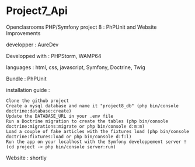 # Project7_Api

Openclasrooms PHP/Symfony project 8 : PhPUnit and Website Improvements
 
developper : AureDev
 
Developped with : PHPStorm, WAMP64

languages : html, css, javascript, Symfony, Doctrine, Twig

Bundle : PhPUnit

installation guide :

    Clone the github project
    Create a mysql database and name it "project8_db" (php bin/console doctrine:database:create)
    Update the DATABASE_URL in your .env file
    Run a Doctrine migration to create the tables (php bin/console doctrine:migrations:migrate or php bin/console d:m:m)
    Load a couple of fake articles with the fixtures load (php bin/console doctrine:fixtures:load or php bin/console d:f:l)
    Run the app on your localhost with the Symfony developpement server ! (cd project -> php bin/console server:run)

Website : shortly
